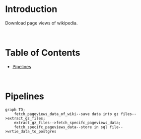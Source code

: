 <!-- omit in toc -->
# Introduction
Download page views of wikipedia.

<br />

<!-- omit in toc -->
# Table of Contents
- [Pipelines](#pipelines)

<br />

# Pipelines

```mermaid
graph TD;
    fetch_pageviews_data_of_wiki--save data into gz files-->extract_gz_files;
    extract_gz_files-->fetch_specifc_pageviews_data;
    fetch_specifc_pageviews_data--store in sql file-->wrtie_data_to_postgres
```